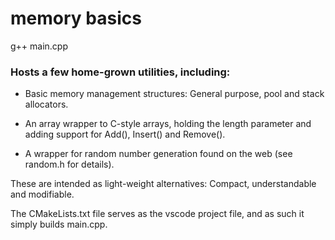 # memory basics

g++ main.cpp

### Hosts a few home-grown utilities, including:

- Basic memory management structures: General purpose, pool and stack allocators.

- An array wrapper to C-style arrays, holding the length parameter and adding support for Add(), Insert() and Remove().

- A wrapper for random number generation found on the web (see random.h for details).

These are intended as light-weight alternatives: Compact, understandable and modifiable.

The CMakeLists.txt file serves as the vscode project file, and as such it simply builds main.cpp.
